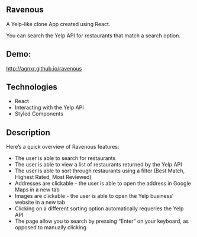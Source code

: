 ## Ravenous

A Yelp-like clone App created using React.

You can search the Yelp API for restaurants that match a search option.

## Demo:

http://agnxr.github.io/ravenous

## Technologies 

* React
* Interacting with the Yelp API
* Styled Components

## Description

Here’s a quick overview of Ravenous features:

* The user is able to search for restaurants
* The user is able to view a list of restaurants returned by the Yelp API
* The user is able to sort through restaurants using a filter (Best Match, Highest Rated, Most Reviewed)
* Addresses are clickable - the user is able to open the address in Google Maps in a new tab
* Images are clickable - the user is able to open the Yelp business’ website in a new tab
* Clicking on a different sorting option automatically requeries the Yelp API
* The page allow you to search by pressing “Enter” on your keyboard, as opposed to manually clicking
